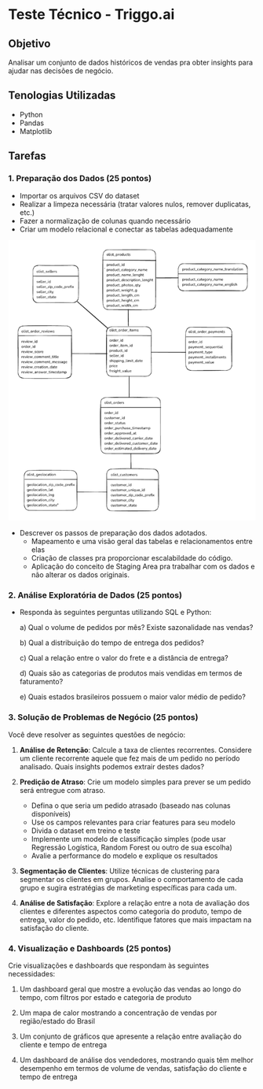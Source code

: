 # Teste Técnico - Triggo.ai 

## Objetivo  
Analisar um conjunto de dados históricos de vendas pra obter insights para ajudar nas decisões de negócio.

## Tenologias Utilizadas  
* Python
* Pandas
* Matplotlib

## Tarefas

### 1. Preparação dos Dados (25 pontos)

- Importar os arquivos CSV do dataset
- Realizar a limpeza necessária (tratar valores nulos, remover duplicatas, etc.)
- Fazer a normalização de colunas quando necessário
- Criar um modelo relacional e conectar as tabelas adequadamente

![modelo_relacional](img/tabela_relacionamentos.png)

- Descrever os passos de preparação dos dados adotados.
   * Mapeamento e uma visão geral das tabelas e relacionamentos entre elas
   * Criação de classes pra proporcionar escalabildade do código.
   * Aplicação do conceito de Staging Area pra trabalhar com os dados e não alterar os dados originais.

### 2. Análise Exploratória de Dados (25 pontos)

- Responda às seguintes perguntas utilizando SQL e Python:
   
   a) Qual o volume de pedidos por mês? Existe sazonalidade nas vendas?
   
   b) Qual a distribuição do tempo de entrega dos pedidos? 
   
   c) Qual a relação entre o valor do frete e a distância de entrega?
   
   d) Quais são as categorias de produtos mais vendidas em termos de faturamento?
   
   e) Quais estados brasileiros possuem o maior valor médio de pedido?

### 3. Solução de Problemas de Negócio (25 pontos)

Você deve resolver as seguintes questões de negócio:

1. **Análise de Retenção**: Calcule a taxa de clientes recorrentes. Considere um cliente recorrente aquele que fez mais de um pedido no período analisado. Quais insights podemos extrair destes dados?

2. **Predição de Atraso**: Crie um modelo simples para prever se um pedido será entregue com atraso. 
   - Defina o que seria um pedido atrasado (baseado nas colunas disponíveis)
   - Use os campos relevantes para criar features para seu modelo
   - Divida o dataset em treino e teste
   - Implemente um modelo de classificação simples (pode usar Regressão Logística, Random Forest ou outro de sua escolha)
   - Avalie a performance do modelo e explique os resultados

3. **Segmentação de Clientes**: Utilize técnicas de clustering para segmentar os clientes em grupos. Analise o comportamento de cada grupo e sugira estratégias de marketing específicas para cada um.

4. **Análise de Satisfação**: Explore a relação entre a nota de avaliação dos clientes e diferentes aspectos como categoria do produto, tempo de entrega, valor do pedido, etc. Identifique fatores que mais impactam na satisfação do cliente.

### 4. Visualização e Dashboards (25 pontos)

Crie visualizações e dashboards que respondam às seguintes necessidades:

1. Um dashboard geral que mostre a evolução das vendas ao longo do tempo, com filtros por estado e categoria de produto

2. Um mapa de calor mostrando a concentração de vendas por região/estado do Brasil

3. Um conjunto de gráficos que apresente a relação entre avaliação do cliente e tempo de entrega

4. Um dashboard de análise dos vendedores, mostrando quais têm melhor desempenho em termos de volume de vendas, satisfação do cliente e tempo de entrega
